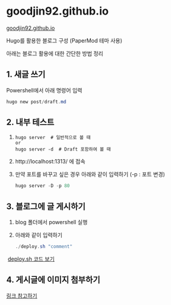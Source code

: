 # goodjin92.github.io

[goodjin92.github.io](https://goodjin92.github.io)



Hugo를 활용한 블로그 구성 (PaperMod 테마 사용)

아래는 블로그 활용에 대한 간단한 방법 정리



## 1. 새글 쓰기

Powershell에서 아래 명령어 입력

```powershell
hugo new post/draft.md
```



## 2. 내부 테스트

1. ```power
   hugo server  # 일반적으로 볼 때
   or
   hugo server -d  # Draft 포함하여 볼 때
   ```

2. http://localhost:1313/ 에 접속

3. 만약 포트를 바꾸고 싶은 경우 아래와 같이 입력하기 (-p : 포트 변경)

   ```powershell
   hugo server -D -p 80
   ```

   

## 3. 블로그에 글 게시하기

1. blog 폴더에서 powershell 실행

2. 아래와 같이 입력하기

   ```powershell
   ./deploy.sh "comment"
   ```

​		[deploy.sh 코드 보기](https://github.com/goodjin92/blog/blob/main/deploy.sh)



## 4. 게시글에 이미지 첨부하기

[링크 참고하기](https://velog.io/@uzchu/Github-%EB%B8%94%EB%A1%9C%EA%B7%B8-image-%EC%82%BD%EC%9E%85%ED%95%98%EA%B8%B0)